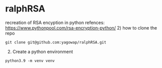 # ralphRSA
recreation of RSA encyption in python
refences: https://www.pythonpool.com/rsa-encryption-python/
2) how to clone the repo
```
git clone git@github.com:yagowap/ralphRSA.git

```
2) Create a python environment
```
python3.9 -m venv venv
```
